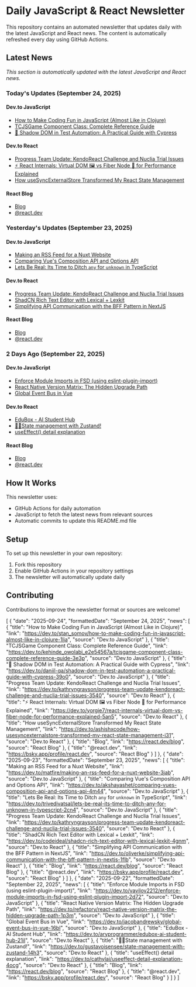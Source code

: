 # Daily JavaScript & React Newsletter

This repository contains an automated newsletter that updates daily with the latest JavaScript and React news. The content is automatically refreshed every day using GitHub Actions.

## Latest News

*This section is automatically updated with the latest JavaScript and React news.*

### Today's Updates (September 24, 2025)

#### Dev.to JavaScript

- [How to Make Coding Fun in JavaScript (Almost Like in Clojure)](https://dev.to/stan_somov/how-to-make-coding-fun-in-javascript-almost-like-in-clojure-1lja)
- [TCJSGame Component Class: Complete Reference Guide](https://dev.to/kehinde_owolabi_e2e54567a/tcjsgame-component-class-complete-reference-guide-3e3p)
- [🥷 Shadow DOM in Test Automation: A Practical Guide with Cypress](https://dev.to/daniil-qa/shadow-dom-in-test-automation-a-practical-guide-with-cypress-39o0)

#### Dev.to React

- [Progress Team Update: KendoReact Challenge and Nuclia Trial Issues](https://dev.to/kathryngrayson/progress-team-update-kendoreact-challenge-and-nuclia-trial-issues-3540)
- [⚡ React Internals: Virtual DOM 🖼️ vs Fiber Node 🔗 for Performance Explained](https://dev.to/yorgie7/react-internals-virtual-dom-vs-fiber-node-for-performance-explained-5an5)
- [How useSyncExternalStore Transformed My React State Management](https://dev.to/ashishxcode/how-usesyncexternalstore-transformed-my-react-state-management-i31)

#### React Blog

- [Blog](https://react.dev/blog)
- [@react.dev](https://bsky.app/profile/react.dev)

### Yesterday's Updates (September 23, 2025)

#### Dev.to JavaScript

- [Making an RSS Feed for a Nuxt Website](https://dev.to/matfire/making-an-rss-feed-for-a-nuxt-website-3jab)
- [Comparing Vue's Composition API and Options API](https://dev.to/akshayashet/comparing-vues-composition-api-and-options-api-4m44)
- [Lets Be Real: Its Time to Ditch `any` for `unknown` in TypeScript](https://dev.to/trivedivatsal/lets-be-real-its-time-to-ditch-any-for-unknown-in-typescript-2cn4)

#### Dev.to React

- [Progress Team Update: KendoReact Challenge and Nuclia Trial Issues](https://dev.to/kathryngrayson/progress-team-update-kendoreact-challenge-and-nuclia-trial-issues-3540)
- [ShadCN Rich Text Editor with Lexical + Lexkit](https://dev.to/codeideal/shadcn-rich-text-editor-with-lexical-lexkit-4gnm)
- [Simplifying API Communication with the BFF Pattern in NextJS](https://dev.to/oliverke/simplifying-api-communication-with-the-bff-pattern-in-nextjs-1flb)

#### React Blog

- [Blog](https://react.dev/blog)
- [@react.dev](https://bsky.app/profile/react.dev)

### 2 Days Ago (September 22, 2025)

#### Dev.to JavaScript

- [Enforce Module Imports in FSD (using eslint-plugin-import)](https://dev.to/vavilov2212/enforce-module-imports-in-fsd-using-eslint-plugin-import-2d72)
- [React Native Version Matrix: The Hidden Upgrade Path](https://dev.to/refactory/react-native-version-matrix-the-hidden-upgrade-path-1p3m)
- [Global Event Bus in Vue](https://dev.to/jacobandrewsky/global-event-bus-in-vue-16bl)

#### Dev.to React

- [EduBox - AI Student Hub](https://dev.to/aryprogrammer/edubox-ai-student-hub-21il)
- [🏃‍♂️State management with Zustand!](https://dev.to/gustavoisensee/state-management-with-zustand-14h3)
- [useEffect() detail explanation](https://dev.to/cathylai/useeffect-detail-explanation-4ocg)

#### React Blog

- [Blog](https://react.dev/blog)
- [@react.dev](https://bsky.app/profile/react.dev)

## How It Works

This newsletter uses:
- GitHub Actions for daily automation
- JavaScript to fetch the latest news from relevant sources
- Automatic commits to update this README.md file

## Setup

To set up this newsletter in your own repository:

1. Fork this repository
2. Enable GitHub Actions in your repository settings
3. The newsletter will automatically update daily

## Contributing

Contributions to improve the newsletter format or sources are welcome!

<!-- NEWS_DATA_START -->
[
  {
    "date": "2025-09-24",
    "formattedDate": "September 24, 2025",
    "news": [
      {
        "title": "How to Make Coding Fun in JavaScript (Almost Like in Clojure)",
        "link": "https://dev.to/stan_somov/how-to-make-coding-fun-in-javascript-almost-like-in-clojure-1lja",
        "source": "Dev.to JavaScript"
      },
      {
        "title": "TCJSGame Component Class: Complete Reference Guide",
        "link": "https://dev.to/kehinde_owolabi_e2e54567a/tcjsgame-component-class-complete-reference-guide-3e3p",
        "source": "Dev.to JavaScript"
      },
      {
        "title": "🥷 Shadow DOM in Test Automation: A Practical Guide with Cypress",
        "link": "https://dev.to/daniil-qa/shadow-dom-in-test-automation-a-practical-guide-with-cypress-39o0",
        "source": "Dev.to JavaScript"
      },
      {
        "title": "Progress Team Update: KendoReact Challenge and Nuclia Trial Issues",
        "link": "https://dev.to/kathryngrayson/progress-team-update-kendoreact-challenge-and-nuclia-trial-issues-3540",
        "source": "Dev.to React"
      },
      {
        "title": "⚡ React Internals: Virtual DOM 🖼️ vs Fiber Node 🔗 for Performance Explained",
        "link": "https://dev.to/yorgie7/react-internals-virtual-dom-vs-fiber-node-for-performance-explained-5an5",
        "source": "Dev.to React"
      },
      {
        "title": "How useSyncExternalStore Transformed My React State Management",
        "link": "https://dev.to/ashishxcode/how-usesyncexternalstore-transformed-my-react-state-management-i31",
        "source": "Dev.to React"
      },
      {
        "title": "Blog",
        "link": "https://react.dev/blog",
        "source": "React Blog"
      },
      {
        "title": "@react.dev",
        "link": "https://bsky.app/profile/react.dev",
        "source": "React Blog"
      }
    ]
  },
  {
    "date": "2025-09-23",
    "formattedDate": "September 23, 2025",
    "news": [
      {
        "title": "Making an RSS Feed for a Nuxt Website",
        "link": "https://dev.to/matfire/making-an-rss-feed-for-a-nuxt-website-3jab",
        "source": "Dev.to JavaScript"
      },
      {
        "title": "Comparing Vue's Composition API and Options API",
        "link": "https://dev.to/akshayashet/comparing-vues-composition-api-and-options-api-4m44",
        "source": "Dev.to JavaScript"
      },
      {
        "title": "Lets Be Real: Its Time to Ditch `any` for `unknown` in TypeScript",
        "link": "https://dev.to/trivedivatsal/lets-be-real-its-time-to-ditch-any-for-unknown-in-typescript-2cn4",
        "source": "Dev.to JavaScript"
      },
      {
        "title": "Progress Team Update: KendoReact Challenge and Nuclia Trial Issues",
        "link": "https://dev.to/kathryngrayson/progress-team-update-kendoreact-challenge-and-nuclia-trial-issues-3540",
        "source": "Dev.to React"
      },
      {
        "title": "ShadCN Rich Text Editor with Lexical + Lexkit",
        "link": "https://dev.to/codeideal/shadcn-rich-text-editor-with-lexical-lexkit-4gnm",
        "source": "Dev.to React"
      },
      {
        "title": "Simplifying API Communication with the BFF Pattern in NextJS",
        "link": "https://dev.to/oliverke/simplifying-api-communication-with-the-bff-pattern-in-nextjs-1flb",
        "source": "Dev.to React"
      },
      {
        "title": "Blog",
        "link": "https://react.dev/blog",
        "source": "React Blog"
      },
      {
        "title": "@react.dev",
        "link": "https://bsky.app/profile/react.dev",
        "source": "React Blog"
      }
    ]
  },
  {
    "date": "2025-09-22",
    "formattedDate": "September 22, 2025",
    "news": [
      {
        "title": "Enforce Module Imports in FSD (using eslint-plugin-import)",
        "link": "https://dev.to/vavilov2212/enforce-module-imports-in-fsd-using-eslint-plugin-import-2d72",
        "source": "Dev.to JavaScript"
      },
      {
        "title": "React Native Version Matrix: The Hidden Upgrade Path",
        "link": "https://dev.to/refactory/react-native-version-matrix-the-hidden-upgrade-path-1p3m",
        "source": "Dev.to JavaScript"
      },
      {
        "title": "Global Event Bus in Vue",
        "link": "https://dev.to/jacobandrewsky/global-event-bus-in-vue-16bl",
        "source": "Dev.to JavaScript"
      },
      {
        "title": "EduBox - AI Student Hub",
        "link": "https://dev.to/aryprogrammer/edubox-ai-student-hub-21il",
        "source": "Dev.to React"
      },
      {
        "title": "🏃‍♂️State management with Zustand!",
        "link": "https://dev.to/gustavoisensee/state-management-with-zustand-14h3",
        "source": "Dev.to React"
      },
      {
        "title": "useEffect() detail explanation",
        "link": "https://dev.to/cathylai/useeffect-detail-explanation-4ocg",
        "source": "Dev.to React"
      },
      {
        "title": "Blog",
        "link": "https://react.dev/blog",
        "source": "React Blog"
      },
      {
        "title": "@react.dev",
        "link": "https://bsky.app/profile/react.dev",
        "source": "React Blog"
      }
    ]
  }
]
<!-- NEWS_DATA_END -->
